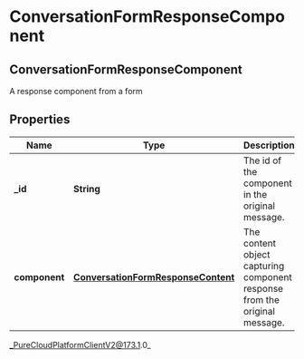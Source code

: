 # ConversationFormResponseComponent

## ConversationFormResponseComponent
A response component from a form

## Properties

|Name | Type | Description | Notes|
|------------ | ------------- | ------------- | -------------|
| **_id** | **String** | The id of the component in the original message. | |
| **component** | [**ConversationFormResponseContent**](ConversationFormResponseContent) | The content object capturing component response from the original message. | |



_PureCloudPlatformClientV2@173.1.0_
